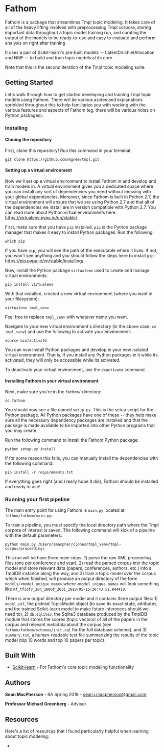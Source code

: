 # Fathom

Fathom is a package that streamlines Tmpl topic modeling. It takes care of all of the heavy lifting involved with preprocessing Tmpl corpora,
storing important data throughout a topic model training run, and curating the output
of the models to be ready-to-use and easy to evaluate and perform analysis on right after training.

It uses a pair of Scikit-learn's pre-built models -- LatentDirichletAllocation and NMF --
to build and train topic models at its core.

Note that this is the second iteration of the Tmpl topic modeling suite.

## Getting Started

Let's walk through how to get started developing and training Tmpl topic models using Fathom.
There will be various asides and explanations sprinkled throughout this to help familiarize you
with working with the various features and aspects of Fathom (eg. there will be various notes on
Python packages).

### Installing

#### Cloning the repository

First, clone this repository! Run this command in your terminal:

    git clone https://github.com/mgree/tmpl.git

#### Setting up a virtual environment
Now we'll set up a virtual environment to install Fathom in and develop and train models in. A virtual environment
gives you a dedicated space where you can install any sort of dependencies you need without messing with
your global dependencies. Moreover, since Fathom is built in Python 2.7, the virtual environment will ensure
that we are using Python 2.7 and that all of the dependencies we install are in version compatible with Python 2.7.
You can read more about Python virtual environments here: https://virtualenv.pypa.io/en/stable/

First, make sure that you have `pip` installed. `pip` is the Python package manager that makes it easy
to install Python packages. Run the following:

    which pip

If you have `pip`, you will see the path of the executable where it lives. If not, you won't see anything and
you should follow the steps here to install `pip`: https://pip.pypa.io/en/stable/installing/

Now, install the Python package `virtualenv` used to create and manage virtual environments:

    pip install virtualenv

With that installed, created a new virtual environment (where you want in your filesystem):

    virtualenv tmpl_venv

Feel free to replace `tmpl_venv` with whatever name you want.

Navigate to your new virtual environment's directory (in the above case, `cd tmpl_venv`) and use the following
to activate your environment:

    source bin/activate

You can now install Python packages and develop in your new isolated virtual environment. That is, if you install
any Python packages in it while its activated, they will only be accessible while its activated.

To deactivate your virtual environment, use the `deactivate` command.

#### Installing Fathom in your virtual environment
Next, make sure you're in the `fathom/` directory:

    cd fathom

You should now see a file named `setup.py`. This is the setup script for the Python package. All
Python packages have one of these -- they help make sure all the necessary dependency packages are installed
and that the package is made available to be imported into other Python programs that you may create.

Run the following command to install the Fathom Python package:

    python setup.py install

If for some reason this fails, you can manually install the dependencies with the following command:

    pip install -r requirements.txt

If everything goes right (and I really hope it did), Fathom should be installed and ready to use!

### Running your first pipeline

The main entry point for using Fathom is `main.py` located at `fathom/fathom/main.py`:

To train a pipeline, you must specify the local directory path where the Tmpl corpora of interest is saved.
The following command will kick of a pipeline with the default parameters:

    python main.py /Users/smacpher/clones/tmpl_venv/tmpl-corpus/proceedings

This run will be have three main steps: 1) parse the raw XML proceeding files (one per conference and year),
2) read the parsed corpus into the topic model and store relevant data (papers, conferences, authors, etc.) into
a TmplDB instance along the way, and 3) train a topic model over the corpus which when finished, will produce an
output directory of the form `models/<model_unique_name>` where `<model_unique_name>` will look something like
`mf_tfidfv_20n_1000f_200i_2018-05-15T20:43:51.844410`.

There is one output directory per model and it contains three
output files: 1) `model.pkl`, the pickled TopicModel object (to save its exact state, attributes, and the trained
Scikit-learn model to make future inferences should we need to), 2) `db.sqlite3`, the Sqlite3 database produced by
the TmplDB module that stores the scores (topic vectors) of all of the papers in the corpus and relevant metadata
about the corpus (see `fathom/fathom/schemas/init.sql` for the full database schema), and 3) `summary.txt`, a
human-readable text file summarizing the results of the topic model (top 10 words and top 10 papers per topic).

## Built With

* [Scikit-learn](http://scikit-learn.org/) - For Fathom's core topic modeling functionality

## Authors

**Sean MacPherson** - RA Spring 2018 - sean.j.macpherson@gmail.com

**Professor Michael Greenberg** - Advisor

## Resources
Here's a list of resources that I found particularly helpful when learning
about topic modeling:

* 
